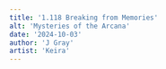 ```yaml
---
title: '1.118 Breaking from Memories'
alt: 'Mysteries of the Arcana'
date: '2024-10-03'
author: 'J Gray'
artist: 'Keira'
---
```

